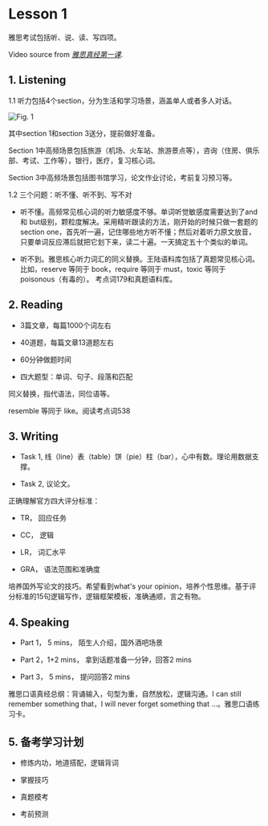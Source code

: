# Lesson 1 

雅思考试包括听、说、读、写四项。

Video source from *[雅思真经第一课](https://www.bilibili.com/video/BV1c54y187SH?spm_id_from=333.337.search-card.all.click&vd_source=b6f9180a3a9b8306ba5753c1cc988f40)*.

## 1. Listening

1.1 听力包括4个section，分为生活和学习场景，涵盖单人或者多人对话。

![Fig. 1](https://github.com/Liuhongzhi2018/LearningforIELTS/blob/main/Figures/figure1.PNG)

其中section 1和section 3送分，提前做好准备。

Section 1中高频场景包括旅游（机场、火车站、旅游景点等），咨询（住房、俱乐部、考试、工作等），银行，医疗，复习核心词。

Section 3中高频场景包括图书馆学习，论文作业讨论，考前复习预习等。

1.2 三个问题：听不懂、听不到、写不对

* 听不懂。高频常见核心词的听力敏感度不够。单词听觉敏感度需要达到了and 和 but级别，颗粒度解决。采用精听跟读的方法，刚开始的时候只做一套题的section one，首先听一遍，记住哪些地方听不懂；然后对着听力原文放音，只要单词反应滞后就把它划下来，读二十遍。一天搞定五十个类似的单词。

* 听不到。雅思核心听力词汇的同义替换。王陆语料库包括了真题常见核心词。比如，reserve 等同于 book，require 等同于 must，toxic 等同于 poisonous（有毒的）。 考点词179和真题语料库。

## 2. Reading

* 3篇文章，每篇1000个词左右

* 40道题，每篇文章13道题左右

* 60分钟做题时间

* 四大题型：单词、句子、段落和匹配

同义替换，指代语法，同位语等。

resemble 等同于 like。阅读考点词538

## 3. Writing

* Task 1, 线（line）表（table）饼（pie）柱（bar），心中有数。理论用数据支撑。

* Task 2, 议论文。

正确理解官方四大评分标准：

* TR， 回应任务

* CC， 逻辑

* LR， 词汇水平

* GRA， 语法范围和准确度

培养国外写论文的技巧。希望看到what's your opinion，培养个性思维。基于评分标准的15句逻辑写作，逻辑框架模板，准确通顺，言之有物。

## 4. Speaking

* Part 1， 5 mins， 陌生人介绍，国外酒吧场景

* Part 2，1+2 mins， 拿到话题准备一分钟，回答2 mins

* Part 3， 5 mins， 提问回答2 mins

雅思口语真经总纲：背诵输入，句型为重，自然放松，逻辑沟通。I can still remember something that，I will never forget something that ...。雅思口语练习卡。

## 5. 备考学习计划

* 修炼内功，地道搭配，逻辑背词

* 掌握技巧

* 真题模考

* 考前预测

